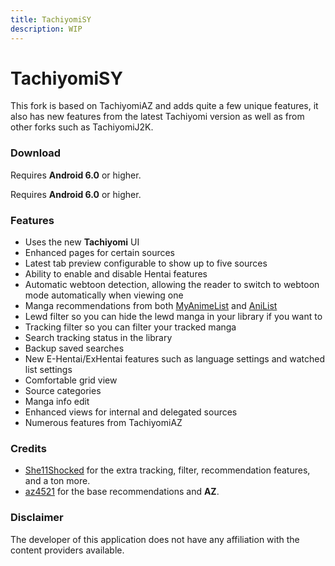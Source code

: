 ```yaml
---
title: TachiyomiSY
description: WIP
---
```


# TachiyomiSY

This fork is based on TachiyomiAZ and adds quite a few unique features, it also has new features from the latest Tachiyomi version as well as from other forks such as TachiyomiJ2K.

### Download

Requires **Android 6.0** or higher.

Requires **Android 6.0** or higher.

### Features <a href="#features" id="features"></a>

* Uses the new **Tachiyomi** UI
* Enhanced pages for certain sources
* Latest tab preview configurable to show up to five sources
* Ability to enable and disable Hentai features
* Automatic webtoon detection, allowing the reader to switch to webtoon mode automatically when viewing one
* Manga recommendations from both [MyAnimeList](https://myanimelist.net/) and [AniList](https://anilist.co/)
* Lewd filter so you can hide the lewd manga in your library if you want to
* Tracking filter so you can filter your tracked manga
* Search tracking status in the library
* Backup saved searches
* New E-Hentai/ExHentai features such as language settings and watched list settings
* Comfortable grid view
* Source categories
* Manga info edit
* Enhanced views for internal and delegated sources
* Numerous features from TachiyomiAZ

### Credits <a href="#credits" id="credits"></a>

* [She11Shocked](https://github.com/she11sh0cked/) for the extra tracking, filter, recommendation features, and a ton more.
* [az4521](https://github.com/az4521) for the base recommendations and **AZ**.

### Disclaimer <a href="#disclaimer" id="disclaimer"></a>

The developer of this application does not have any affiliation with the content providers available.
